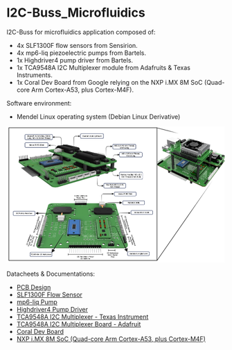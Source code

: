 # I2C-Buss_Microfluidics

I2C-Buss for microfluidics application composed of:
- 4x SLF1300F flow sensors from Sensirion.
- 4x mp6-liq piezoelectric pumps from Bartels. 
- 1x Highdriver4 pump driver from Bartels. 
- 1x TCA9548A I2C Multiplexer module from Adafruits & Texas Instruments. 
- 1x Coral Dev Board from Google relying on the NXP i.MX 8M SoC (Quad-core Arm Cortex-A53, plus Cortex-M4F).

Software environment:
- Mendel Linux operating system (Debian Linux Derivative) 

![picture](https://github.com/GabStP13rr3/I2C-Buss_Microfluidics/blob/main/PCB-DesignFiles/PCB-Design.png) 


Datacheets & Documentations:
- [PCB Design](https://gallery.autodesk.com/projects/167801/microfluidic-pump-pcb-module)
- [SLF1300F Flow Sensor](https://github.com/GabStP13rr3/I2C-Buss_Microfluidics/blob/main/Datasheets-Doc/SLF1300F_Sensor.pdf)
- [mp6-liq Pump](https://github.com/GabStP13rr3/I2C-Buss_Microfluidics/blob/main/Datasheets-Doc/mp6-liq_Pumps.pdf)
- [Highdriver4 Pump Driver](https://github.com/GabStP13rr3/I2C-Buss_Microfluidics/blob/main/Datasheets-Doc/Highdriver4.pdf)
- [TCA9548A I2C Multiplexer - Texas Instrument](https://github.com/GabStP13rr3/I2C-Buss_Microfluidics/blob/main/Datasheets-Doc/TCA9548A-Multiplexer.pdf)
- [TCA9548A I2C Multiplexer Board - Adafruit](https://github.com/GabStP13rr3/I2C-Buss_Microfluidics/blob/main/Datasheets-Doc/Adafruit-TCA9548A.pdf)
- [Coral Dev Board](https://github.com/GabStP13rr3/I2C-Buss_Microfluidics/blob/main/Datasheets-Doc/Adafruit-TCA9548A.pdf)
- [NXP i.MX 8M SoC (Quad-core Arm Cortex-A53, plus Cortex-M4F)](https://www.nxp.com/products/processors-and-microcontrollers/arm-processors/i-mx-applications-processors/i-mx-8-processors/i-mx-8m-family-armcortex-a53-cortex-m4-audio-voice-video:i.MX8M?tab=Documentation_Tab)




